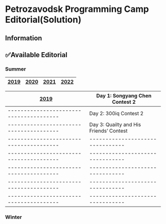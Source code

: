 # Petrozavodsk Programming Camp Editorial(Solution)


## Information


## ✅Available Editorial
### Summer
| [2019](../../tree/main/Summer%202019) | [2020](../../tree/main/Summer%202020) | [2021](../../tree/main/Summer%202021) | [2022](../../tree/main/Summer%202022) |
|------|------|------|------|

| [2019](../../tree/main/Summer%202019) | Day 1: Songyang Chen Contest 2 |
|---------------------------------------|--------------------------------|
|---------------------------------------| Day 2: 300iq Contest 2 |
|---------------------------------------| Day 3: Quailty and His Friends’ Contest |
|---------------------------------------|--------------------------------|
|---------------------------------------|--------------------------------|
|---------------------------------------|--------------------------------|
|---------------------------------------|--------------------------------|
|---------------------------------------|--------------------------------|
### Winter
